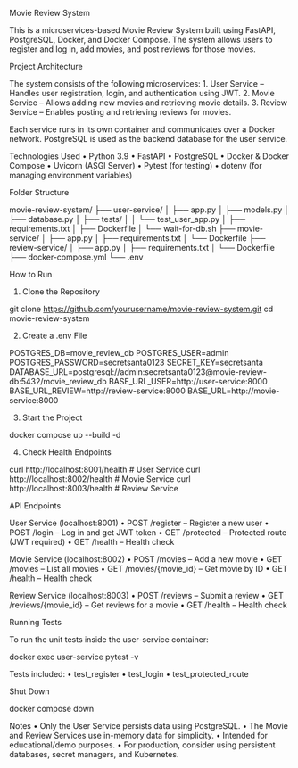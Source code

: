 Movie Review System

This is a microservices-based Movie Review System built using FastAPI, PostgreSQL, Docker, and Docker Compose. The system allows users to register and log in, add movies, and post reviews for those movies.

Project Architecture

The system consists of the following microservices:
	1.	User Service – Handles user registration, login, and authentication using JWT.
	2.	Movie Service – Allows adding new movies and retrieving movie details.
	3.	Review Service – Enables posting and retrieving reviews for movies.

Each service runs in its own container and communicates over a Docker network. PostgreSQL is used as the backend database for the user service.

Technologies Used
	•	Python 3.9
	•	FastAPI
	•	PostgreSQL
	•	Docker & Docker Compose
	•	Uvicorn (ASGI Server)
	•	Pytest (for testing)
	•	dotenv (for managing environment variables)

Folder Structure

movie-review-system/
├── user-service/
│   ├── app.py
│   ├── models.py
│   ├── database.py
│   ├── tests/
│   │   └── test_user_app.py
│   ├── requirements.txt
│   ├── Dockerfile
│   └── wait-for-db.sh
├── movie-service/
│   ├── app.py
│   ├── requirements.txt
│   └── Dockerfile
├── review-service/
│   ├── app.py
│   ├── requirements.txt
│   └── Dockerfile
├── docker-compose.yml
└── .env

How to Run

1. Clone the Repository

git clone https://github.com/yourusername/movie-review-system.git
cd movie-review-system

2. Create a .env File

POSTGRES_DB=movie_review_db
POSTGRES_USER=admin
POSTGRES_PASSWORD=secretsanta0123
SECRET_KEY=secretsanta
DATABASE_URL=postgresql://admin:secretsanta0123@movie-review-db:5432/movie_review_db
BASE_URL_USER=http://user-service:8000
BASE_URL_REVIEW=http://review-service:8000
BASE_URL=http://movie-service:8000

3. Start the Project

docker compose up --build -d

4. Check Health Endpoints

curl http://localhost:8001/health  # User Service
curl http://localhost:8002/health  # Movie Service
curl http://localhost:8003/health  # Review Service

API Endpoints

User Service (localhost:8001)
	•	POST /register – Register a new user
	•	POST /login – Log in and get JWT token
	•	GET /protected – Protected route (JWT required)
	•	GET /health – Health check

Movie Service (localhost:8002)
	•	POST /movies – Add a new movie
	•	GET /movies – List all movies
	•	GET /movies/{movie_id} – Get movie by ID
	•	GET /health – Health check

Review Service (localhost:8003)
	•	POST /reviews – Submit a review
	•	GET /reviews/{movie_id} – Get reviews for a movie
	•	GET /health – Health check

Running Tests

To run the unit tests inside the user-service container:

docker exec user-service pytest -v

Tests included:
	•	test_register
	•	test_login
	•	test_protected_route

Shut Down

docker compose down

Notes
	•	Only the User Service persists data using PostgreSQL.
	•	The Movie and Review Services use in-memory data for simplicity.
	•	Intended for educational/demo purposes.
	•	For production, consider using persistent databases, secret managers, and Kubernetes.
